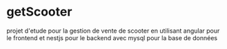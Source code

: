 # getScooter
projet d'etude pour la gestion de vente de scooter en utilisant angular pour le frontend et nestjs pour le backend avec mysql pour la base de données
